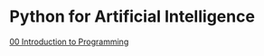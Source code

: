 # Python for Artificial Intelligence

[00 Introduction to Programming](00_Introduction_to_Programming/Readme.md)

